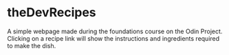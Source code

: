 # theDevRecipes

A simple webpage made during the foundations course on the Odin Project. Clicking on a recipe link will show the instructions and ingredients required to make the dish.


